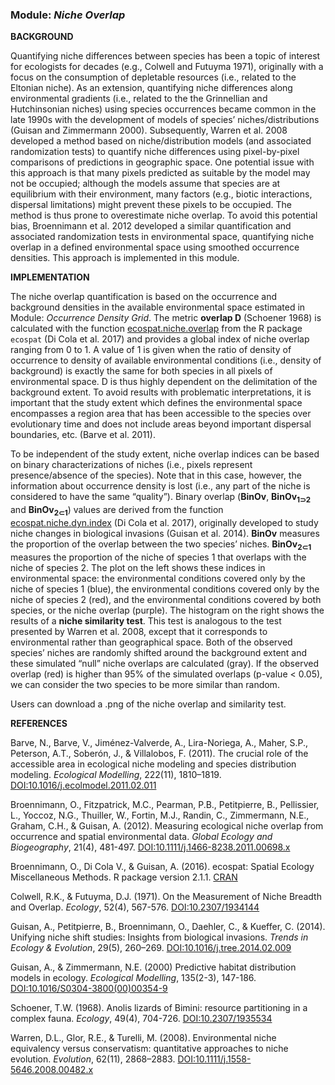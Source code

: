 ### **Module:** ***Niche Overlap***

**BACKGROUND**

Quantifying niche differences between species has been a topic of interest for ecologists for decades (e.g., Colwell and Futuyma 1971), originally with a focus on the consumption of depletable resources (i.e., related to the Eltonian niche). As an extension, quantifying niche differences along environmental gradients (i.e., related to the the Grinnellian and Hutchinsonian niches) using species occurrences became common in the late 1990s with the development of models of species’ niches/distributions (Guisan and Zimmermann 2000). Subsequently, Warren et al. 2008 developed a method based on niche/distribution models (and associated randomization tests) to quantify niche differences using pixel-by-pixel comparisons of predictions in geographic space. One potential issue with this approach is that many pixels predicted as suitable by the model may not be occupied; although the models assume that species are at equilibrium with their environment, many factors (e.g., biotic interactions, dispersal limitations) might prevent these pixels to be occupied. The method is thus prone to overestimate niche overlap. To avoid this potential bias, Broennimann et al. 2012 developed a similar quantification and associated randomization tests in environmental space, quantifying niche overlap in a defined environmental space using smoothed occurrence densities. This approach is implemented in this module.

**IMPLEMENTATION**

The niche overlap quantification is based on the occurrence and background densities in the available environmental space estimated in Module: *Occurrence Density Grid*. The metric **overlap D** (Schoener 1968) is calculated with the function <a href="https://www.rdocumentation.org/packages/ecospat/versions/3.2/topics/ecospat.niche.overlap" target="_blank">ecospat.niche.overlap</a> from the R package `ecospat` (Di Cola et al. 2017) and provides a global index of niche overlap ranging from 0 to 1. A value of 1 is given when the ratio of density of occurrence to density of available environmental conditions (i.e., density of background) is exactly the same for both species in all pixels of environmental space. D is thus highly dependent on the delimitation of the background extent. To avoid results with problematic interpretations, it is important that the study extent which defines the environmental space encompasses a region area that has been accessible to the species over evolutionary time and does not include areas beyond important dispersal boundaries, etc. (Barve et al. 2011).  

To be independent of the study extent, niche overlap indices can be based on binary characterizations of niches (i.e., pixels represent presence/absence of the species). Note that in this case, however, the information about occurrence density is lost (i.e., any part of the niche is considered to have the same “quality”). Binary overlap (**BinOv**, **BinOv<sub>1⊃2</sub>** and **BinOv<sub>2⊂1</sub>**) values are derived from the function <a href="https://www.rdocumentation.org/packages/ecospat/versions/3.3/topics/ecospat.niche.dyn.index" target="_blank">ecospat.niche.dyn.index</a> (Di Cola et al. 2017), originally developed to study niche changes in biological invasions (Guisan et al. 2014). **BinOv** measures the proportion of the overlap between the two species’ niches.  **BinOv<sub>2⊂1</sub>** measures the proportion of the niche of species 1 that overlaps with the niche of species 2. The plot on the left shows these indices in environmental space: the environmental conditions covered only by the niche of species 1 (blue), the environmental conditions covered only by the niche of species 2 (red), and the environmental conditions covered by both species, or the niche overlap (purple). The histogram on the right shows the results of a **niche similarity test**. This test is analogous to the test presented by Warren et al. 2008, except that it corresponds to environmental rather than geographical space. Both of the observed species’ niches are randomly shifted around the background extent and these simulated “null” niche overlaps are calculated (gray). If the observed overlap (red) is higher than 95% of the simulated overlaps (p-value < 0.05), we can consider the two species to be more similar than random.

Users can download a .png of the niche overlap and similarity test.

**REFERENCES**

Barve, N., Barve, V., Jiménez-Valverde, A., Lira-Noriega, A., Maher, S.P., Peterson, A.T., Soberón, J., & Villalobos, F. (2011). The crucial role of the accessible area in ecological niche modeling and species distribution modeling. *Ecological Modelling*, 222(11), 1810–1819. <a href="https://doi.org/10.1016/j.ecolmodel.2011.02.011" target="_blank">DOI:10.1016/j.ecolmodel.2011.02.011</a> 

Broennimann, O., Fitzpatrick, M.C., Pearman, P.B., Petitpierre, B., Pellissier, L., Yoccoz, N.G., Thuiller, W., Fortin, M.J., Randin, C., Zimmermann, N.E., Graham, C.H., & Guisan, A. (2012). Measuring ecological niche overlap from occurrence and spatial environmental data. *Global Ecology and Biogeography*, 21(4), 481-497. <a href="https://doi.org/10.1111/j.1466-8238.2011.00698.x" target="_blank">DOI:10.1111/j.1466-8238.2011.00698.x</a> 

Broennimann, O., Di Cola V., & Guisan, A. (2016). ecospat: Spatial Ecology Miscellaneous Methods. R package version 2.1.1. <a href="https://CRAN.R-project.org/package=ecospat" target="_blank">CRAN</a>

Colwell, R.K., & Futuyma, D.J. (1971).  On the Measurement of Niche Breadth and Overlap. *Ecology*, 52(4), 567-576. <a href="https://doi.org/10.2307/1934144" target="_blank">DOI:10.2307/1934144</a>

Guisan, A., Petitpierre, B., Broennimann, O., Daehler, C., & Kueffer, C. (2014). Unifying niche shift studies: Insights from biological invasions. *Trends in Ecology & Evolution*, 29(5), 260–269. <a href="https://doi.org/10.1016/j.tree.2014.02.009" target="_blank">DOI:10.1016/j.tree.2014.02.009</a>

Guisan, A., & Zimmermann, N.E. (2000) Predictive habitat distribution models in ecology. *Ecological Modelling*, 135(2-3), 147-186. <a href="https://doi.org/10.1016/S0304-3800(00)00354-9" target="_blank">DOI:10.1016/S0304-3800(00)00354-9</a> 

Schoener, T.W. (1968). Anolis lizards of Bimini: resource partitioning in a complex fauna. *Ecology*, 49(4), 704-726. <a href="https://doi.org/10.2307/1935534" target="_blank">DOI:10.2307/1935534</a> 

Warren, D.L., Glor, R.E., & Turelli, M. (2008). Environmental niche equivalency versus conservatism: quantitative approaches to niche evolution. *Evolution*, 62(11), 2868–2883. <a href="https://doi.org/10.1111/j.1558-5646.2008.00482.x" target="_blank">DOI:10.1111/j.1558-5646.2008.00482.x</a> 
